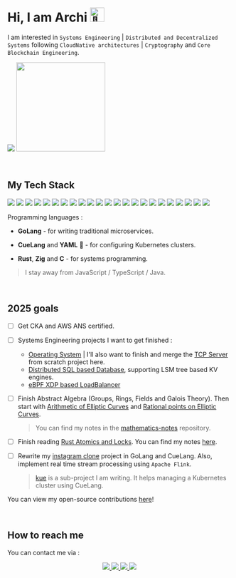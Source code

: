 # Hi, I am Archi <img src="https://fonts.gstatic.com/s/e/notoemoji/latest/1fae1/512.gif" alt="🫡" width="32" height="32">

I am interested in `Systems Engineering` | `Distributed and Decentralized Systems` following `CloudNative architectures` | `Cryptography` and `Core Blockchain Engineering`.

<p>
   <img src="https://api.githubtrends.io/user/svg/Archisman-Mridha/repos?time_range=three_months&group=other&loc_metric=changed&theme=classic" />
  <img src="https://api.githubtrends.io/user/svg/Archisman-Mridha/langs?time_range=three_months&loc_metric=changed&compact=True&theme=classic" height="200" />
</p>

<br />

## My Tech Stack

<p>
   <img src="https://img.shields.io/badge/Go-00ADD8?logo=go&logoColor=fff&style=for-the-badge" />
   <img src="https://img.shields.io/badge/Linux-FCC624?logo=linux&logoColor=000&style=for-the-badge" />
   <img src="https://img.shields.io/badge/Kubernetes-326CE5?logo=kubernetes&logoColor=fff&style=for-the-badge" />
   <img src="https://img.shields.io/badge/Argo-EF7B4D?logo=argo&logoColor=fff&style=for-the-badge" />
   <img src="https://img.shields.io/badge/Cilium-F8C517?logo=cilium&logoColor=000&style=for-the-badge" />

   <img src="https://img.shields.io/badge/PostgreSQL-4169E1?logo=postgresql&logoColor=fff&style=for-the-badge" />
   <img src="https://img.shields.io/badge/Apache%20Kafka-231F20?logo=apachekafka&logoColor=fff&style=for-the-badge" />
   <img src="https://img.shields.io/badge/Apache%20Flink-E6526F?logo=apacheflink&logoColor=fff&style=for-the-badge" />

   <img src="https://img.shields.io/badge/Terraform-844FBA?logo=terraform&logoColor=fff&style=for-the-badge" />
   <img src="https://img.shields.io/badge/Amazon%20AWS-232F3E?logo=amazonaws&logoColor=fff&style=for-the-badge" />

   <img src="https://img.shields.io/badge/Rust-000?logo=rust&logoColor=fff&style=for-the-badge" />
   <img src="https://img.shields.io/badge/Zig-F7A41D?logo=zig&logoColor=fff&style=for-the-badge" />
   <img src="https://img.shields.io/badge/C-A8B9CC?logo=c&logoColor=fff&style=for-the-badge" />

   <img src="https://img.shields.io/badge/RISC--V-283272?logo=riscv&logoColor=fff&style=for-the-badge" />
   <img src="https://img.shields.io/badge/WebAssembly-654FF0?logo=webassembly&logoColor=fff&style=for-the-badge" />

   <img src="https://img.shields.io/badge/Ethereum-3C3C3D?logo=ethereum&logoColor=fff&style=for-the-badge" />

   <img src="https://img.shields.io/badge/NixOS-5277C3?logo=nixos&logoColor=fff&style=for-the-badge" />
   <img src="https://img.shields.io/badge/Neovim-57A143?logo=neovim&logoColor=fff&style=for-the-badge" />
   <img src="https://img.shields.io/badge/tmux-1BB91F?logo=tmux&logoColor=fff&style=for-the-badge" />

   <img src="https://img.shields.io/badge/TypeScript-3178C6?logo=typescript&logoColor=fff&style=for-the-badge" />
   <img src="https://img.shields.io/badge/Next.js-000?logo=nextdotjs&logoColor=fff&style=for-the-badge" />
   <img src="https://img.shields.io/badge/GraphQL-E10098?logo=graphql&logoColor=fff&style=for-the-badge" />
   <img src="https://img.shields.io/badge/NestJS-E0234E?logo=nestjs&logoColor=fff&style=for-the-badge" />
</p>

Programming languages :

- **GoLang** - for writing traditional microservices.

- **CueLang** and **YAML** 🥹 - for configuring Kubernetes clusters.

- **Rust**, **Zig** and **C** - for systems programming.

> I stay away from JavaScript / TypeScript / Java.

<br />

## 2025 goals

- [ ] Get CKA and AWS ANS certified.

- [ ] Systems Engineering projects I want to get finished :
  - [Operating System](https://github.com/Archisman-Mridha/operating-system) | I'll also want to finish and merge the [TCP Server](https://github.com/Archisman-Mridha/tcp-server-rust) from scratch project here.
  - [Distributed SQL based Database](https://github.com/Archisman-Mridha/distributed-sql-based-database-in-rust), supporting LSM tree based KV engines.
  - [eBPF XDP based LoadBalancer](https://github.com/Archisman-Mridha/ebpf-based-loadbalancer)

- [ ] Finish Abstract Algebra (Groups, Rings, Fields and Galois Theory). Then start with [Arithmetic of Elliptic Curves](http://www.pdmi.ras.ru/~lowdimma/BSD/Silverman-Arithmetic_of_EC.pdf) and [Rational points on Elliptic Curves](http://ndl.ethernet.edu.et/bitstream/123456789/53787/1/Joseph%20H.%20Silverman.pdf).
  > You can find my notes in the [mathematics-notes](http://github.com/Archisman-Mridha/mathematics-notes) repository.

- [ ] Finish reading [Rust Atomics and Locks](https://marabos.nl/atomics/). You can find my notes [here](https://github.com/Archisman-Mridha/rust-atomics-and-locks).

- [ ] Rewrite my [instagram clone](https://github.com/archisman-mridha/instagram-clone) project in GoLang and CueLang. Also, implement real time stream processing using `Apache Flink`.
  > [kue](https://github.com/Archisman-Mridha/kue) is a sub-project I am writing. It helps managing a Kubernetes cluster using CueLang.

You can view my open-source contributions [here](https://github.com/users/Archisman-Mridha/projects/2)!

<br />

## How to reach me

You can contact me via :

<p align="center">
  <a href="https://twitter.com/__noob__coder__">
    <img src="https://img.shields.io/badge/Twitter-1D9BF0?logo=twitter&logoColor=fff&style=for-the-badge" />
  </a>
  <a href="https://www.linkedin.com/in/archisman-mridha-219292198/">
    <img src="https://img.shields.io/badge/LinkedIn-0A66C2?logo=linkedin&logoColor=fff&style=for-the-badge" />
  </a>
  <a href="mailto:archismanmridha12345@gmail.com">
    <img src="https://img.shields.io/badge/Gmail-EA4335?logo=gmail&logoColor=fff&style=for-the-badge" />
  </a>
  <a href="https://www.instagram.com/__noob__coder__">
   <img src="https://img.shields.io/badge/Instagram-E4405F?logo=instagram&logoColor=fff&style=for-the-badge" />
  </a>
</p>
